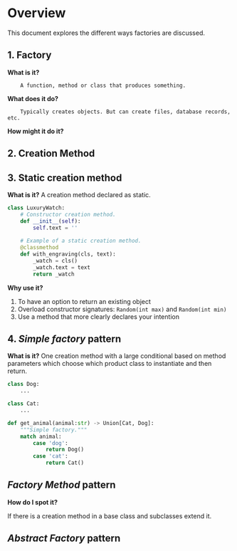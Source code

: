 # Overview
This document explores the different ways factories are discussed.

## 1. Factory

**What is it?**
        
        A function, method or class that produces something.

**What does it do?**

        Typically creates objects. But can create files, database records, etc.

**How might it do it?**


## 2. Creation Method

## 3. Static creation method
**What is it?**
A creation method declared as static. 
``` python
class LuxuryWatch:
    # Constructor creation method.
    def __init__(self):
        self.text = ''
    
    # Example of a static creation method.  
    @classmethod
    def with_engraving(cls, text):
        _watch = cls()
        _watch.text = text
        return _watch
```
**Why use it?**

1. To have an option to return an existing object
2. Overload constructor signatures: `Random(int max)` and `Random(int min)`
3. Use a method that more clearly declares your intention

## 4. *Simple factory* pattern

**What is it?**
One creation method with a large conditional based on method parameters which choose which product class to instantiate and then return.

```python
class Dog:
    ...

class Cat:
    ...

def get_animal(animal:str) -> Union[Cat, Dog]:
    """Simple factory."""
    match animal:
        case 'dog':
            return Dog()
        case 'cat':
            return Cat()
```

## *Factory Method* pattern
**How do I spot it?**

If there is a creation method in a base class and subclasses extend it.

## *Abstract Factory* pattern